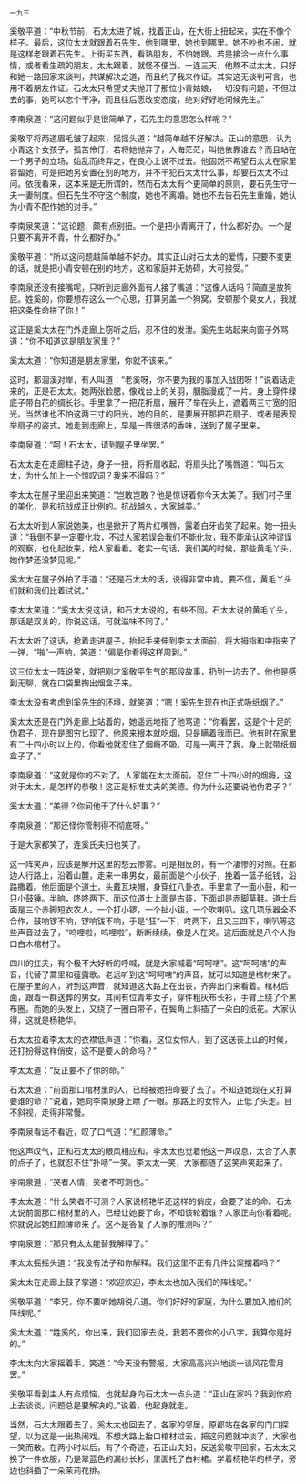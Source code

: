     一九三 

   奚敬平道：“中秋节前，石太太进了城，找着正山，在大街上扭起来，实在不像个样子。最后，这位太太就跟着石先生，他到哪里，她也到哪里。她不吵也不闹，就是这样老跟着石先生。上街买东西，看熟朋友，不怕她跟。若是接洽一点什么事情，或者看生疏的朋友，太太跟着，就怪不便当。一连三天，他熬不过太太，只好和她一路回家来谈判，共谋解决之道，而且约了我来作证。其实这无谈判可言，也用不着朋友作证。石太太只希望丈夫抛开了那位小青姑娘，一切没有问题，不但过去的事，她可以忘个干净，而且往后愿改变态度，绝对好好地伺候先生。”

   李南泉道：“这问题似乎是很简单了，石先生的意思怎么样呢？”

   奚敬平将两道眉毛皱了起来，摇摇头道：“越简单越不好解决。正山的意思，认为小青这个女孩子，孤苦伶仃，若将她抛弃了，人海茫茫，叫她依靠谁去？而且站在一个男子的立场，始乱而终弃之，在良心上说不过去。他固然不希望石太太在家里容留她，可是把她另安置在别的地方，并不干犯石太太什么事，却要石太太不过问。依我看来，这本来是无所谓的，然而石太太有个更简单的原则，要石先生守一夫一妻制度。但石先生不守这个制度，她也不离婚。她也不去告石先生重婚，她认为小青不配作她的对手。”

   李南泉笑道：“这论题，颇有点别扭。一个是把小青离开了，什么都好办。一个是只要不离开不青，什么都好办。”

   奚敬平道：“所以这问题越简单越不好办。其实正山对石太太的爱情，只要不变更的话，就是把小青安顿在别的地方，这和家庭并无妨碍，大可接受。”

   李南泉还没有接嘴呢，只听到走廊外面有人接了嘴道：“这像人话吗？简直是放狗屁。姓奚的，你要想存这么一个心思，打算另盖一个狗窝，安顿那个臭女人，我就把这条性命拼了你！”

   这正是奚太太在门外走廊上窃听之后，忍不住的发泄。奚先生站起来向窗子外骂道：“你不知道这是朋友家里？”

   奚太太道：“你知道是朋友家里，你就不该来。”

   这时，那涸溪对岸，有人叫道：“老奚呀，你不要为我的事加入战团呀！”说着话走来的，正是石太太。她两张脸腮，像戏台上的关羽，胭脂漫成了一片。身上穿件绿底子带白花的绸长衫。手里拿了一把花折扇，展开了举在头上，遮着两三寸宽的阳光。当然谁也不怕这两三寸的阳光，她的目的，是要展开那把花扇子，或者是表现举扇子的姿式。她走到走廊上，早是一阵很浓的香味，送到了屋子里来。

   李南泉道：“呵！石太太，请到屋子里坐罢。”

   石太太走在走廊柱子边，身子一扭，将折扇收起，将扇头比了嘴唇道：“叫石太太，为什么加上一个惊叹词？我来不得吗？”

   李太太在屋子里迎出来笑道：“岂敢岂敢？他是惊讶着你今天太美了。我们村子里的美化，是和抗战成正比例的。抗战越久，大家越美。”

   石太太听到人家说她美，也是掀开了两片红嘴唇，露着白牙齿笑了起来。她一扭头道：“我倒不是一定要化妆，不过人家若误会我们不能化妆，我不能承认这种谬误的观察，也化起妆来，给人家看看。老实一句话，我们美的时候，那些黄毛丫头，她作梦还没梦见呢。”

   奚太太在屋子外拍了手道：“还是石太太的话，说得非常中肯。要不信，黄毛丫头们就和我们比着试试。”

   李太太笑道：“奚太太说这话，和石太太说的，有些不同。石太太说的黄毛丫头，那话是双关的，你说这话，可就滋味不同了。”

   石太太听了这话，抢着走进屋子，抬起手来伸到李太太面前，将大拇指和中指夹了一弹，“啪”一声响，笑道：“偏是你看得这样周到。”

   这三位太太一阵说笑，就把刚才奚敬平生气的那段故事，扔到一边去了。他也是感到无聊，就在口袋里掏出烟盒子来。

   李太太没有考虑到奚先生的环境，就笑道：“嗯！奚先生现在也正式吸纸烟了。”

   奚太太还是在门外走廊上站着的，她遥远地指了他骂道：“你看罢，这是个十足的伪君子，现在是图穷匕现了。他原来根本就吃烟，只是瞒着我而已。他有时在家里有二十四小时以上的，你看他就忍住了烟瘾不吸。可是一离开了我，身上就带纸烟盒子了。”

   李南泉道：“这就是你的不对了，人家能在太太面前，忍住二十四小时的烟瘾，这对于太太，是怎样的恭敬！这正是标准丈夫的美德。你为什么还要说他伪君子？”

   奚太太道：“美德？你问他干了什么好事？”

   李南泉道：“那还怪你管制得不彻底呀。”

   于是大家都笑了，连奚氏夫妇也笑了。

   这一阵笑声，应该是解开这里的愁云惨雾。可是相反的，有一个凄惨的对照。在那边人行路上，沿着山麓，走来一串男女，最前面是个小伙子，挽着一篮子纸钱，沿路撒着。他后面是个道士，头戴瓦块帽，身穿红八卦衣。手里拿了一面小鼓，和一只小鼓锤。半晌，咚咚两下。而这位道士上面是古装，下面却是赤脚草鞋。道士后面是三个赤脚短衣农人，一个打小锣，一个扯小钹，一个吹喇叭。这几项乐器全不合作，鼓响锣不响，锣响钹不响，于是“狂”一下，咚两下，且又三四下，喇叭等这些声音过去了，“呜哩啦，呜哩啦”，断断续续，像是人在哭。这后面就是八个人抬口白木棺材了。

   四川的扛夫，有个极不大好听的呼喊，就是大家喊着“呵呵嗐”。这“呵呵嗐”的声音，代替了蒿里和薤露歌。老远听到这“呵呵嗐”的声音，就可以知道是棺材来了。在屋子里的人，听到这声音，就知道这大路上在出丧，齐奔出门来看着。棺材后面，跟着一群送葬的男女，其间有位青年女子，穿件粗灰布长衫，手臂上绕了个黑布圈。而她的头发上，又绕了一圈白带子，在鬓角上斜插了一朵白的纸花。大家认得，这就是杨艳华。

   石太太拉着李太太的衣襟低声道：“你看，这位女伶人，到了这送丧上山的时候，还打扮得这样俏皮，这不是要人的命吗？”

   李太太道：“反正要不了你的命。”

   石太太道：“前面那口棺材里的人，已经被她把命要了去了。不知道她现在又打算要谁的命？”说着，她向李南泉身上瞟了一眼。那路上的女伶人，正低了头走。目不斜视，走得非常慢。

   李南泉看远不看近，叹了口气道：“红颜薄命。”

   他这声叹气，正和石太太的眼风相应和。李太太也觉着他这一声叹息，太合了人家的点子了，也就忍不住“扑哧”一笑。李太太一笑，大家都随了这笑声笑起来了。

   李南泉道：“哭者人情，笑者不可测也。”

   李太太道：“什么笑者不可测？人家说杨艳华还这样的俏皮，会要了谁的命。石太太说前面那口棺材里的人，已经让她要了命，不知该轮着谁？人家正向你看着呢。你就说起她红颜薄命来了。这不是答复了人家的推测吗？”

   李南泉道：“那只有太太能替我解释了。”

   李太太摇摇头道：“我没有法子和你解释。我们这里不正有几件公案摆着吗？”

   奚太太在走廊上鼓了掌道：“欢迎欢迎，李太太也加入我们的阵线呢。”

   奚敬平道：“李兄，你不要听她胡说八道。你们好好的家庭，为什么要加入她们的阵线呢。”

   奚太太道：“姓奚的，你出来，我们回家去说，我若不要你的小八字，我算你是好的。”

   李太太向大家摇着手，笑道：“今天没有警报，大家高高兴兴地谈一谈风花雪月罢。”

   奚敬平看到主人有点烦恼，也就起身向石太太一点头道：“正山在家吗？我到你府上去谈谈。问题总是要解决的。”说着，他起身就走。

   当然，石太太跟着去了，奚太太也回去了，各家的邻居，原都站在各家的门口探望，以为这是一出热闹戏。不想大路上抬口棺材过去，把这问题就冲淡了，大家也一笑而散。在两小时以后，有了个奇迹，石正山夫妇，反送奚敬平回家，石太太又换了一件衣服，乃是翠蓝色的漏纱长衫，里面托了白衬裙。学着杨艳华的样子，旁边也斜插了一朵茉莉花排。

